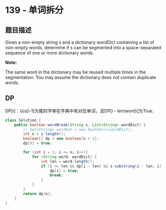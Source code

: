 # 139 - 单词拆分

## 题目描述
Given a non-empty string s and a dictionary wordDict containing a list of non-empty words, determine if s can be segmented into a space-separated sequence of one or more dictionary words.

**Note:**

The same word in the dictionary may be reused multiple times in the segmentation.
You may assume the dictionary does not contain duplicate words.


## DP
DP[i]：以s[i-1]为尾的字串在字典中有对应单词，且DP[i - len(word)]为True.

```Java
class Solution {
    public boolean wordBreak(String s, List<String> wordDict) {
        // Set<String> wordSet = new HashSet<>(wordDict);
        int n = s.length();
        boolean[] dp = new boolean[n + 1];
        dp[0] = true;

        for (int i = 1; i <= n; i++){
            for (String word: wordDict) {
                int len = word.length();
                if (i >= len && dp[i - len] && s.substring(i - len, i).equals(word)) {
                    dp[i] = true;
                    break;
                }
            }
        }
        return dp[n];
    }
}
```
